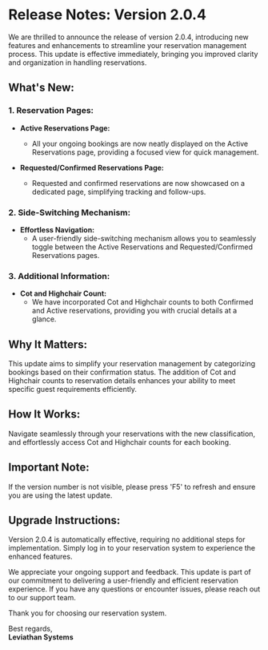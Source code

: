 # Release Notes: Version 2.0.4

We are thrilled to announce the release of version 2.0.4, introducing new features and enhancements to streamline your reservation management process. This update is effective immediately, bringing you improved clarity and organization in handling reservations.

## What's New:

### 1. Reservation Pages:

* **Active Reservations Page:**
  - All your ongoing bookings are now neatly displayed on the Active Reservations page, providing a focused view for quick management.

* **Requested/Confirmed Reservations Page:**
  - Requested and confirmed reservations are now showcased on a dedicated page, simplifying tracking and follow-ups.

### 2. Side-Switching Mechanism:

* **Effortless Navigation:**
  - A user-friendly side-switching mechanism allows you to seamlessly toggle between the Active Reservations and Requested/Confirmed Reservations pages.

### 3. Additional Information:

* **Cot and Highchair Count:**
  - We have incorporated Cot and Highchair counts to both Confirmed and Active reservations, providing you with crucial details at a glance.

## Why It Matters:

This update aims to simplify your reservation management by categorizing bookings based on their confirmation status. The addition of Cot and Highchair counts to reservation details enhances your ability to meet specific guest requirements efficiently.

## How It Works:

Navigate seamlessly through your reservations with the new classification, and effortlessly access Cot and Highchair counts for each booking.

## Important Note:

If the version number is not visible, please press 'F5' to refresh and ensure you are using the latest update.

## Upgrade Instructions:

Version 2.0.4 is automatically effective, requiring no additional steps for implementation. Simply log in to your reservation system to experience the enhanced features.

We appreciate your ongoing support and feedback. This update is part of our commitment to delivering a user-friendly and efficient reservation experience. If you have any questions or encounter issues, please reach out to our support team.

Thank you for choosing our reservation system.

Best regards,  
**Leviathan Systems**

